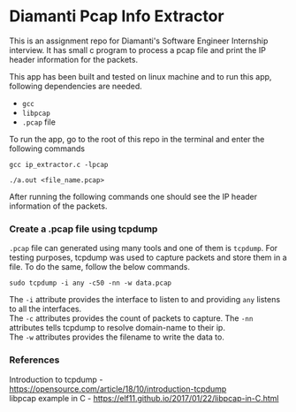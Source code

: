 # Diamanti Pcap Info Extractor

This is an assignment repo for Diamanti's Software Engineer Internship interview. It has small c program to process a pcap file and print the IP header information for the packets.

This app has been built and tested on linux machine and to run this app, following dependencies are needed.  
- `gcc`
- `libpcap`
- `.pcap` file

To run the app, go to the root of this repo in the terminal and enter the following commands  
```
gcc ip_extractor.c -lpcap
```

```
./a.out <file_name.pcap>
```

After running the following commands one should see the IP header information of the packets.

### Create a .pcap file using tcpdump
`.pcap` file can generated using many tools and one of them is `tcpdump`. For testing purposes, tcpdump was used to capture packets and store them in a file. To do the same, follow the below commands.

```
sudo tcpdump -i any -c50 -nn -w data.pcap
```

The `-i` attribute provides the interface to listen to and providing `any` listens to all the interfaces.  
The `-c` attributes provides the count of packets to capture.
The `-nn` attributes tells tcpdump to resolve domain-name to their ip.  
The `-w` attributes provides the filename to write the data to.  

### References
Introduction to tcpdump - https://opensource.com/article/18/10/introduction-tcpdump  
libpcap example in C - https://elf11.github.io/2017/01/22/libpcap-in-C.html